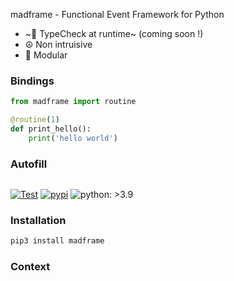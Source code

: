 madframe - Functional Event Framework for Python
- ~💢 TypeCheck at runtime~ (coming soon !)
- ☮️ Non intruisive
- 💪 Modular

### Bindings

```python
from madframe import routine

@routine(1)
def print_hello():
    print('hello world')
```
  
### Autofill
  
```python

```

[![Test](https://github.com/6r17/madframe/actions/workflows/test.yaml/badge.svg)](./tests/test_schema.py)
[![pypi](https://img.shields.io/pypi/v/madframe)](https://pypi.org/project/madframe/)
![python: >3.9](https://img.shields.io/badge/python-%3E3.9-informational)
### Installation

```bash
pip3 install madframe
```

### Context
